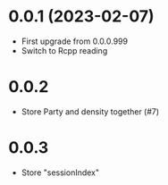 
# 0.0.1  (2023-02-07)

- First upgrade from 0.0.0.999
- Switch to Rcpp reading

# 0.0.2 

- Store Party and density together (#7)


# 0.0.3 

- Store "sessionIndex"
